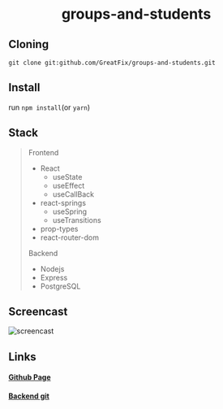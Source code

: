 <h1 align="center"> groups-and-students</h1>

## Cloning

`git clone git:github.com/GreatFix/groups-and-students.git`

## Install

run `npm install`(or `yarn`)

## Stack

> Frontend
>
> - React
>   - useState
>   - useEffect
>   - useCallBack
> - react-springs
>   - useSpring
>   - useTransitions
> - prop-types
> - react-router-dom
>
> Backend
>
> - Nodejs
> - Express
> - PostgreSQL

<!-- >   - Sequelize -->

## Screencast

![screencast](./src/images/screencast.gif)

## Links

#### [Github Page](https://greatfix.github.io/groups-and-students)

#### [Backend git](https://github.com/GreatFix/rest-orm-pg-js)
